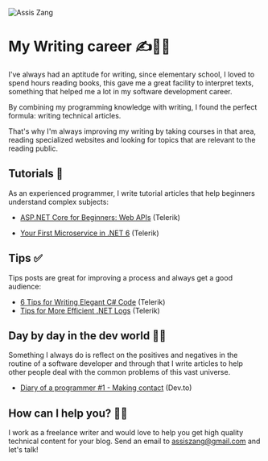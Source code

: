 ![Assis Zang](assets/images/assis-zang.png "Assis Zang")

# My Writing career ✍👨‍💼

I've always had an aptitude for writing, since elementary school, I loved to spend hours reading books, this gave me a great facility to interpret texts, something that helped me a lot in my software development career.

By combining my programming knowledge with writing, I found the perfect formula: writing technical articles.

That's why I'm always improving my writing by taking courses in that area, reading specialized websites and looking for topics that are relevant to the reading public.

## Tutorials 🧩

As an experienced programmer, I write tutorial articles that help beginners understand complex subjects:

- [ASP.NET Core for Beginners: Web APIs](https://www.telerik.com/blogs/aspnet-core-beginners-web-apis) (Telerik)

- [Your First Microservice in .NET 6](https://www.telerik.com/blogs/your-first-microservice-dotnet-6) (Telerik)

## Tips ✅

Tips posts are great for improving a process and always get a good audience:

- [6 Tips for Writing Elegant C# Code](https://www.telerik.com/blogs/6-tips-writing-elegant-csharp-code) (Telerik)
- [Tips for More Efficient .NET Logs](https://www.telerik.com/blogs/tips-more-efficient-dotnet-logs) (Telerik)

## Day by day in the dev world 👨‍💻

Something I always do is reflect on the positives and negatives in the routine of a software developer and through that I write articles to help other people deal with the common problems of this vast universe.

- [Diary of a programmer #1 - Making contact](https://dev.to/zangassis/diary-of-a-programmer-1-making-contact-1l5a) (Dev.to)

## How can I help you? 💁‍♂️

I work as a freelance writer and would love to help you get high quality technical content for your blog. 
Send an email to assiszang@gmail.com and let's talk!